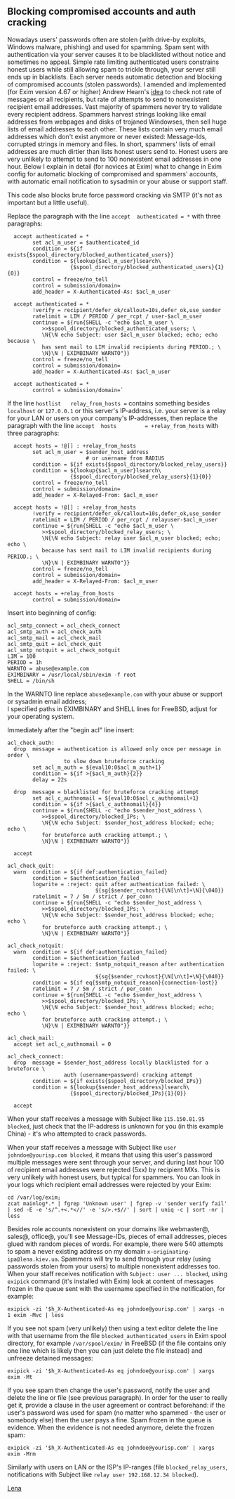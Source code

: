 ## Blocking compromised accounts and auth cracking
Nowadays users' passwords often are stolen (with drive-by exploits, Windows malware, phishing) and used for spamming. Spam sent with authentication via your server causes it to be blacklisted without notice and sometimes no appeal. Simple rate limiting authenticated users constrains honest users while still allowing spam to trickle through, your server still ends up in blacklists. Each server needs automatic detection and blocking of compromised accounts (stolen passwords). I amended and implemented (for Exim version 4.67 or higher) Andrew Hearn's [idea](https://lists.exim.org/lurker/message/20100226.153132.58ab2e98.en.html) to check not rate of messages or all recipients, but rate of attempts to send to nonexistent recipient email addresses. Vast majority of spammers never try to validate every recipient address. Spammers harvest strings looking like email addresses from webpages and disks of trojaned Windowses, then sell huge lists of email addresses to each other. These lists contain very much email addresses which don't exist anymore or never existed: Message-Ids, corrupted strings in memory and files. In short, spammers' lists of email addresses are much dirtier than lists honest users send to. Honest users are very unlikely to attempt to send to 100 nonexistent email addresses in one hour. Below I explain in detail (for novices at Exim) what to change in
Exim config for automatic blocking of compromised and spammers' accounts, with automatic email notification to sysadmin or your abuse or support staff.

This code also blocks brute force password cracking via SMTP (it's not as important but a little useful).

Replace the paragraph with the line `accept  authenticated = *` with three paragraphs:

      accept authenticated = *
            set acl_m_user = $authenticated_id
            condition = ${if exists{$spool_directory/blocked_authenticated_users}}
            condition = ${lookup{$acl_m_user}lsearch\
                        {$spool_directory/blocked_authenticated_users}{1}{0}}
            control = freeze/no_tell
            control = submission/domain=
            add_header = X-Authenticated-As: $acl_m_user
    
      accept authenticated = *
            !verify = recipient/defer_ok/callout=10s,defer_ok,use_sender
            ratelimit = LIM / PERIOD / per_rcpt / user-$acl_m_user
            continue = ${run{SHELL -c "echo $acl_m_user \
               >>$spool_directory/blocked_authenticated_users; \
               \N{\N echo Subject: user $acl_m_user blocked; echo; echo because \
               has sent mail to LIM invalid recipients during PERIOD.; \
               \N}\N | EXIMBINARY WARNTO"}}
            control = freeze/no_tell
            control = submission/domain=
            add_header = X-Authenticated-As: $acl_m_user
    
      accept authenticated = *
            control = submission/domain=`

If the line `hostlist   relay_from_hosts =`
contains something besides `localhost` or `127.0.0.1`
or this server's IP-address, i.e. your server is a relay for
your LAN or users on your company's IP-addresses,
then replace the paragraph with the line
`accept  hosts         = +relay_from_hosts`
with three paragraphs:

      accept hosts = !@[] : +relay_from_hosts
            set acl_m_user = $sender_host_address
                             # or username from RADIUS
            condition = ${if exists{$spool_directory/blocked_relay_users}}
            condition = ${lookup{$acl_m_user}lsearch\
                        {$spool_directory/blocked_relay_users}{1}{0}}
            control = freeze/no_tell
            control = submission/domain=
            add_header = X-Relayed-From: $acl_m_user
    
      accept hosts = !@[] : +relay_from_hosts
            !verify = recipient/defer_ok/callout=10s,defer_ok,use_sender
            ratelimit = LIM / PERIOD / per_rcpt / relayuser-$acl_m_user
            continue = ${run{SHELL -c "echo $acl_m_user \
               >>$spool_directory/blocked_relay_users; \
               \N{\N echo Subject: relay user $acl_m_user blocked; echo; echo \
               because has sent mail to LIM invalid recipients during PERIOD.; \
               \N}\N | EXIMBINARY WARNTO"}}
            control = freeze/no_tell
            control = submission/domain=
            add_header = X-Relayed-From: $acl_m_user
    
      accept hosts = +relay_from_hosts
            control = submission/domain=

Insert into beginning of config:

    acl_smtp_connect = acl_check_connect
    acl_smtp_auth = acl_check_auth
    acl_smtp_mail = acl_check_mail
    acl_smtp_quit = acl_check_quit
    acl_smtp_notquit = acl_check_notquit
    LIM = 100
    PERIOD = 1h
    WARNTO = abuse@example.com
    EXIMBINARY = /usr/local/sbin/exim -f root
    SHELL = /bin/sh

In the WARNTO line replace `abuse@example.com` with your
abuse or support or sysadmin email address;  
I specified paths in EXIMBINARY and SHELL lines for FreeBSD,
adjust for your operating system.

Immediately after the "begin acl" line insert:

    acl_check_auth:
      drop  message = authentication is allowed only once per message in order \
                      to slow down bruteforce cracking
            set acl_m_auth = ${eval10:0$acl_m_auth+1}
            condition = ${if >{$acl_m_auth}{2}}
            delay = 22s
    
      drop  message = blacklisted for bruteforce cracking attempt
            set acl_c_authnomail = ${eval10:0$acl_c_authnomail+1}
            condition = ${if >{$acl_c_authnomail}{4}}
            continue = ${run{SHELL -c "echo $sender_host_address \
               >>$spool_directory/blocked_IPs; \
               \N{\N echo Subject: $sender_host_address blocked; echo; echo \
               for bruteforce auth cracking attempt.; \
               \N}\N | EXIMBINARY WARNTO"}}
    
      accept
    
    acl_check_quit:
      warn  condition = ${if def:authentication_failed}
            condition = $authentication_failed
            logwrite = :reject: quit after authentication failed: \
                                ${sg{$sender_rcvhost}{\N[\n\t]+\N}{\040}}
            ratelimit = 7 / 5m / strict / per_conn
            continue = ${run{SHELL -c "echo $sender_host_address \
               >>$spool_directory/blocked_IPs; \
               \N{\N echo Subject: $sender_host_address blocked; echo; echo \
               for bruteforce auth cracking attempt.; \
               \N}\N | EXIMBINARY WARNTO"}}
    
    acl_check_notquit:
      warn  condition = ${if def:authentication_failed}
            condition = $authentication_failed
            logwrite = :reject: $smtp_notquit_reason after authentication failed: \
                                ${sg{$sender_rcvhost}{\N[\n\t]+\N}{\040}}
            condition = ${if eq{$smtp_notquit_reason}{connection-lost}}
            ratelimit = 7 / 5m / strict / per_conn
            continue = ${run{SHELL -c "echo $sender_host_address \
               >>$spool_directory/blocked_IPs; \
               \N{\N echo Subject: $sender_host_address blocked; echo; echo \
               for bruteforce auth cracking attempt.; \
               \N}\N | EXIMBINARY WARNTO"}}
    
    acl_check_mail:
      accept set acl_c_authnomail = 0
    
    acl_check_connect:
      drop  message = $sender_host_address locally blacklisted for a bruteforce \
                      auth (username+password) cracking attempt
            condition = ${if exists{$spool_directory/blocked_IPs}}
            condition = ${lookup{$sender_host_address}lsearch\
                        {$spool_directory/blocked_IPs}{1}{0}}
    
      accept

When your staff receives a message with Subject like
`115.150.81.95 blocked`, just check that the IP-address is
unknown for you (in this example China) - it's who attempted
to crack passwords.

When your staff receives a message with Subject like
`user johndoe@yourisp.com blocked`, it means that using this user's
password multiple messages were sent through your server,
and during last hour 100 of recipient email addresses were rejected 
(5xx) by recipient MXs. This is very unlikely with honest users,
but typical for spammers. You can look in your logs
which recipient email addresses were rejected by your Exim:

    cd /var/log/exim;
    zcat mainlog*.* | fgrep 'Unknown user' | fgrep -v 'sender verify fail' | sed -E -e 's/^.+<.*<//' -e 's/>.+$//' | sort | uniq -c | sort -nr | less

Besides role accounts nonexistent on your domains like
webmaster@, sales@, office@, you'll see Message-IDs,
pieces of email addresses, pieces glued with random pieces of words.
For example, there were 540 attempts to spam a never existing address
on my domain `x-originating-ipa@lena.kiev.ua`.
Spammers will try to send through your relay (using passwords
stolen from your users) to multiple nonexistent addresses too.
When your staff receives notification with `Subject: user ... blocked`,
using `exipick` command (it's installed with Exim) look at content of messages
frozen in the queue sent with the username specified in the notification,
for example:

    exipick -zi '$h_X-Authenticated-As eq johndoe@yourisp.com' | xargs -n 1 exim -Mvc | less

If you see not spam (very unlikely) then using a text editor
delete the line with that username from the file `blocked_authenticated_users`
in Exim spool directory, for example `/var/spool/exim/` in FreeBSD
(if the file contains only one line which is likely
then you can just delete the file instead)
and unfreeze detained messages:

    exipick -zi '$h_X-Authenticated-As eq johndoe@yourisp.com' | xargs exim -Mt

If you see spam then change the user's password, notify the user
and delete the line or file (see previous paragraph).
In order for the user to really get it,
provide a clause in the user agreement or contract beforehand:
if the user's password was used for spam (no matter who spammed -
the user or somebody else) then the user pays a fine.
Spam frozen in the queue is evidence.
When the evidence is not needed anymore, delete the frozen spam:

    exipick -zi '$h_X-Authenticated-As eq johndoe@yourisp.com' | xargs exim -Mrm

Similarly with users on LAN or the ISP's IP-ranges
(file `blocked_relay_users`,
notifications with Subject like `relay user 192.168.12.34 blocked`).

[Lena](Lena)
